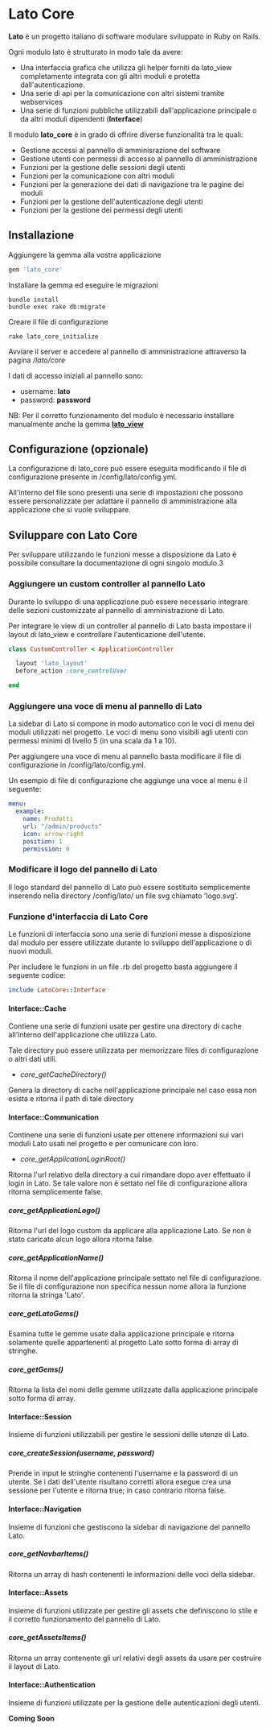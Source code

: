 # Lato Core

**Lato** è un progetto italiano di software modulare sviluppato in Ruby on Rails.

Ogni modulo lato è strutturato in modo tale da avere:

* Una interfaccia grafica che utilizza gli helper forniti da lato_view completamente integrata con gli altri moduli e protetta dall'autenticazione.
* Una serie di api per la comunicazione con altri sistemi tramite webservices
* Una serie di funzioni pubbliche utilizzabili dall'applicazione principale o da altri moduli dipendenti (**Interface**)

Il modulo **lato_core** è in grado di offrire diverse funzionalità tra le quali:

* Gestione accessi al pannello di amminisrazione del software
* Gestione utenti con permessi di accesso al pannello di amministrazione
* Funzioni per la gestione delle sessioni degli utenti
* Funzioni per la comunicazione con altri moduli
* Funzioni per la generazione dei dati di navigazione tra le pagine dei moduli
* Funzioni per la gestione dell'autenticazione degli utenti
* Funzioni per la gestione dei permessi degli utenti

## Installazione

Aggiungere la gemma alla vostra applicazione

```ruby
gem 'lato_core'
```
Installare la gemma ed eseguire le migrazioni

```console
bundle install
bundle exec rake db:migrate
```

Creare il file di configurazione

```console
rake lato_core_initialize
```

Avviare il server e accedere al pannello di amministrazione attraverso la pagina */lato/core*

I dati di accesso iniziali al pannello sono:

* username: **lato**
* password: **password**

NB: Per il corretto funzionamento del modulo è necessario installare manualmente anche la gemma **[lato_view](https://github.com/LatoTeam/lato_view)**

## Configurazione (opzionale)

La configurazione di lato_core può essere eseguita modificando il file di configurazione presente in /config/lato/config.yml.

All'interno del file sono presenti una serie di impostazioni che possono essere personalizzate per adattare il pannello di amministrazione alla applicazione che si vuole sviluppare.

## Sviluppare con Lato Core

Per sviluppare utilizzando le funzioni messe a disposizione da Lato è possibile consultare la documentazione di ogni singolo modulo.3

### Aggiungere un custom controller al pannello Lato

Durante lo sviluppo di una applicazione può essere necessario integrare delle sezioni customizzate al pannello di amministrazione di Lato.

Per integrare le view di un controller al pannello di Lato basta impostare il layout di lato_view e controllare l'autenticazione dell'utente.

```ruby
class CustomController < ApplicationController

  layout 'lato_layout'
  before_action :core_controlUser

end
```

### Aggiungere una voce di menu al pannello di Lato

La sidebar di Lato si compone in modo automatico con le voci di menu dei moduli utilizzati nel progetto. Le voci di menu sono visibili agli utenti con permessi minimi di livello 5 (in una scala da 1 a 10).

Per aggiungere una voce di menu al pannello basta modificare il file di configurazione in /config/lato/config.yml.

Un esempio di file di configurazione che aggiunge una voce al menu è il seguente:

```yaml
menu:
  example:
    name: Prodotti
    url: "/admin/products"
    icon: arrow-right
    position: 1
    permission: 0
```

### Modificare il logo del pannello di Lato

Il logo standard del pannello di Lato può essere sostituito semplicemente inserendo nella directory /config/lato/ un file svg chiamato 'logo.svg'.

### Funzione d'interfaccia di Lato Core

Le funzioni di interfaccia sono una serie di funzioni messe a disposizione dal modulo per essere utilizzate durante lo sviluppo dell'applicazione o di nuovi moduli.

Per includere le funzioni in un file .rb del progetto basta aggiungere il seguente codice:

```ruby
include LatoCore::Interface
```
#### Interface::Cache

Contiene una serie di funzioni usate per gestire una directory di cache all'interno dell'applicazione che utilizza Lato.

Tale directory può essere utilizzata per memorizzare files di configurazione o altri dati utili.

* *core_getCacheDirectory()*

Genera la directory di cache nell'applicazione principale nel caso essa non esista e ritorna il path di tale directory

#### Interface::Communication

Continene una serie di funzioni usate per ottenere informazioni sui vari moduli Lato usati nel progetto e per comunicare con loro.

* *core_getApplicationLoginRoot()*

Ritorna l'url relativo della directory a cui rimandare dopo aver effettuato il login in Lato. Se tale valore non è settato nel file di configurazione allora ritorna semplicemente false.

##### core_getApplicationLogo()

Ritorna l'url del logo custom da applicare alla applicazione Lato. Se non è stato caricato alcun logo allora ritorna false.

##### core_getApplicationName()

Ritorna il nome dell'applicazione principale settato nel file di configurazione. Se il file di configurazione non specifica nessun nome allora la funzione ritorna la stringa 'Lato'.

##### core_getLatoGems()

Esamina tutte le gemme usate dalla applicazione principale e ritorna solamente quelle appartenenti al progetto Lato sotto forma di array di stringhe.

##### core_getGems()

Ritorna la lista dei nomi delle gemme utilizzate dalla applicazione principale sotto forma di array.

#### Interface::Session

Insieme di funzioni utilizzabili per gestire le sessioni delle utenze di Lato.

##### core_createSession(username, password)

Prende in input le stringhe contenenti l'username e la password di un utente.
Se i dati dell'utente risultano corretti allora esegue crea una sessione per l'utente e ritorna true; in caso contrario ritorna false.

#### Interface::Navigation

Insieme di funzioni che gestiscono la sidebar di navigazione del pannello Lato.

##### core_getNavbarItems()

Ritorna un array di hash contenenti le informazioni delle voci della sidebar.

#### Interface::Assets

Insieme di funzioni utilizzate per gestire gli assets che definiscono lo stile e il corretto funzionamento del pannello di Lato.

##### core_getAssetsItems()

Ritorna un array contenente gli url relativi degli assets da usare per costruire il layout di Lato.

#### Interface::Authentication

Insieme di funzioni utilizzate per la gestione delle autenticazioni degli utenti.

**Coming Soon**

